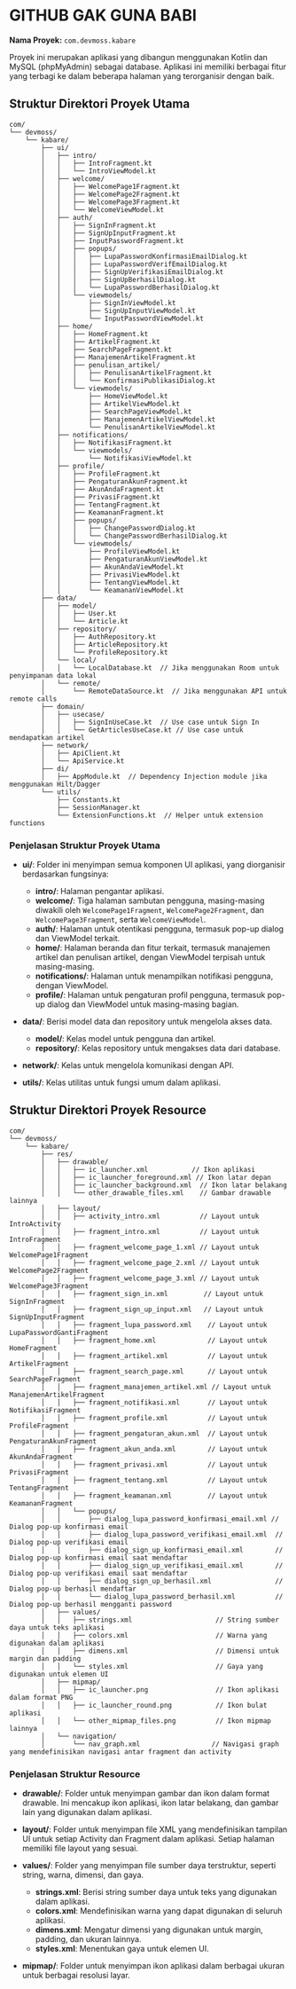 # GITHUB GAK GUNA BABI

**Nama Proyek:** `com.devmoss.kabare`

Proyek ini merupakan aplikasi yang dibangun menggunakan Kotlin dan MySQL (phpMyAdmin) sebagai database. Aplikasi ini memiliki berbagai fitur yang terbagi ke dalam beberapa halaman yang terorganisir dengan baik.

## Struktur Direktori Proyek Utama

```
com/
└── devmoss/
    └── kabare/
        ├── ui/
        │   ├── intro/
        │   │   ├── IntroFragment.kt
        │   │   └── IntroViewModel.kt
        │   ├── welcome/
        │   │   ├── WelcomePage1Fragment.kt
        │   │   ├── WelcomePage2Fragment.kt
        │   │   ├── WelcomePage3Fragment.kt
        │   │   └── WelcomeViewModel.kt
        │   ├── auth/
        │   │   ├── SignInFragment.kt
        │   │   ├── SignUpInputFragment.kt
        │   │   ├── InputPasswordFragment.kt 
        │   │   ├── popups/
        │   │   │   ├── LupaPasswordKonfirmasiEmailDialog.kt
        │   │   │   ├── LupaPasswordVerifEmailDialog.kt
        │   │   │   ├── SignUpVerifikasiEmailDialog.kt
        │   │   │   ├── SignUpBerhasilDialog.kt
        │   │   │   └── LupaPasswordBerhasilDialog.kt
        │   │   └── viewmodels/
        │   │       ├── SignInViewModel.kt
        │   │       ├── SignUpInputViewModel.kt
        │   │       └── InputPasswordViewModel.kt
        │   ├── home/
        │   │   ├── HomeFragment.kt
        │   │   ├── ArtikelFragment.kt
        │   │   ├── SearchPageFragment.kt
        │   │   ├── ManajemenArtikelFragment.kt
        │   │   ├── penulisan_artikel/
        │   │   │   ├── PenulisanArtikelFragment.kt
        │   │   │   └── KonfirmasiPublikasiDialog.kt
        │   │   └── viewmodels/
        │   │       ├── HomeViewModel.kt
        │   │       ├── ArtikelViewModel.kt
        │   │       ├── SearchPageViewModel.kt
        │   │       ├── ManajemenArtikelViewModel.kt
        │   │       └── PenulisanArtikelViewModel.kt
        │   ├── notifications/
        │   │   ├── NotifikasiFragment.kt
        │   │   └── viewmodels/
        │   │       └── NotifikasiViewModel.kt
        │   ├── profile/
        │   │   ├── ProfileFragment.kt
        │   │   ├── PengaturanAkunFragment.kt
        │   │   ├── AkunAndaFragment.kt
        │   │   ├── PrivasiFragment.kt
        │   │   ├── TentangFragment.kt
        │   │   ├── KeamananFragment.kt
        │   │   ├── popups/
        │   │   │   ├── ChangePasswordDialog.kt
        │   │   │   └── ChangePasswordBerhasilDialog.kt
        │   │   └── viewmodels/
        │   │       ├── ProfileViewModel.kt
        │   │       ├── PengaturanAkunViewModel.kt
        │   │       ├── AkunAndaViewModel.kt
        │   │       ├── PrivasiViewModel.kt
        │   │       ├── TentangViewModel.kt
        │   │       └── KeamananViewModel.kt
        ├── data/
        │   ├── model/
        │   │   ├── User.kt
        │   │   └── Article.kt
        │   ├── repository/
        │   │   ├── AuthRepository.kt
        │   │   ├── ArticleRepository.kt
        │   │   └── ProfileRepository.kt
        │   └── local/
        │   │   └── LocalDatabase.kt  // Jika menggunakan Room untuk penyimpanan data lokal
        │   └── remote/
        │       └── RemoteDataSource.kt  // Jika menggunakan API untuk remote calls
        ├── domain/
        │   ├── usecase/
        │   │   ├── SignInUseCase.kt  // Use case untuk Sign In
        │   │   └── GetArticlesUseCase.kt // Use case untuk mendapatkan artikel
        ├── network/
        │   ├── ApiClient.kt
        │   └── ApiService.kt
        ├── di/
        │   ├── AppModule.kt  // Dependency Injection module jika menggunakan Hilt/Dagger
        └── utils/
            ├── Constants.kt
            ├── SessionManager.kt
            └── ExtensionFunctions.kt  // Helper untuk extension functions
```

### Penjelasan Struktur Proyek Utama

- **ui/**: Folder ini menyimpan semua komponen UI aplikasi, yang diorganisir berdasarkan fungsinya:
  - **intro/**: Halaman pengantar aplikasi.
  - **welcome/**: Tiga halaman sambutan pengguna, masing-masing diwakili oleh `WelcomePage1Fragment`, `WelcomePage2Fragment`, dan `WelcomePage3Fragment`, serta `WelcomeViewModel`.
  - **auth/**: Halaman untuk otentikasi pengguna, termasuk pop-up dialog dan ViewModel terkait.
  - **home/**: Halaman beranda dan fitur terkait, termasuk manajemen artikel dan penulisan artikel, dengan ViewModel terpisah untuk masing-masing.
  - **notifications/**: Halaman untuk menampilkan notifikasi pengguna, dengan ViewModel.
  - **profile/**: Halaman untuk pengaturan profil pengguna, termasuk pop-up dialog dan ViewModel untuk masing-masing bagian.

- **data/**: Berisi model data dan repository untuk mengelola akses data.
  - **model/**: Kelas model untuk pengguna dan artikel.
  - **repository/**: Kelas repository untuk mengakses data dari database.

- **network/**: Kelas untuk mengelola komunikasi dengan API.

- **utils/**: Kelas utilitas untuk fungsi umum dalam aplikasi.

## Struktur Direktori Proyek Resource

```
com/
└── devmoss/
    └── kabare/
        ├── res/
        │   ├── drawable/
        │   │   ├── ic_launcher.xml           // Ikon aplikasi
        │   │   ├── ic_launcher_foreground.xml // Ikon latar depan
        │   │   ├── ic_launcher_background.xml  // Ikon latar belakang
        │   │   └── other_drawable_files.xml    // Gambar drawable lainnya
        │   ├── layout/
        │   │   ├── activity_intro.xml          // Layout untuk IntroActivity
        │   │   ├── fragment_intro.xml          // Layout untuk IntroFragment
        │   │   ├── fragment_welcome_page_1.xml // Layout untuk WelcomePage1Fragment
        │   │   ├── fragment_welcome_page_2.xml // Layout untuk WelcomePage2Fragment
        │   │   ├── fragment_welcome_page_3.xml // Layout untuk WelcomePage3Fragment
        │   │   ├── fragment_sign_in.xml         // Layout untuk SignInFragment
        │   │   ├── fragment_sign_up_input.xml   // Layout untuk SignUpInputFragment
        │   │   ├── fragment_lupa_password.xml    // Layout untuk LupaPasswordGantiFragment
        │   │   ├── fragment_home.xml             // Layout untuk HomeFragment
        │   │   ├── fragment_artikel.xml          // Layout untuk ArtikelFragment
        │   │   ├── fragment_search_page.xml      // Layout untuk SearchPageFragment
        │   │   ├── fragment_manajemen_artikel.xml // Layout untuk ManajemenArtikelFragment
        │   │   ├── fragment_notifikasi.xml       // Layout untuk NotifikasiFragment
        │   │   ├── fragment_profile.xml          // Layout untuk ProfileFragment
        │   │   ├── fragment_pengaturan_akun.xml  // Layout untuk PengaturanAkunFragment
        │   │   ├── fragment_akun_anda.xml        // Layout untuk AkunAndaFragment
        │   │   ├── fragment_privasi.xml          // Layout untuk PrivasiFragment
        │   │   ├── fragment_tentang.xml          // Layout untuk TentangFragment
        │   │   ├── fragment_keamanan.xml         // Layout untuk KeamananFragment
        │   │   └── popups/
        │   │       ├── dialog_lupa_password_konfirmasi_email.xml // Dialog pop-up konfirmasi email
        │   │       ├── dialog_lupa_password_verifikasi_email.xml  // Dialog pop-up verifikasi email
        │   │       ├── dialog_sign_up_konfirmasi_email.xml        // Dialog pop-up konfirmasi email saat mendaftar
        │   │       ├── dialog_sign_up_verifikasi_email.xml        // Dialog pop-up verifikasi email saat mendaftar
        │   │       ├── dialog_sign_up_berhasil.xml                // Dialog pop-up berhasil mendaftar
        │   │       └── dialog_lupa_password_berhasil.xml          // Dialog pop-up berhasil mengganti password
        │   ├── values/
        │   │   ├── strings.xml                     // String sumber daya untuk teks aplikasi
        │   │   ├── colors.xml                      // Warna yang digunakan dalam aplikasi
        │   │   ├── dimens.xml                      // Dimensi untuk margin dan padding
        │   │   └── styles.xml                      // Gaya yang digunakan untuk elemen UI
        │   ├── mipmap/
        │   │   ├── ic_launcher.png                 // Ikon aplikasi dalam format PNG
        │   │   ├── ic_launcher_round.png           // Ikon bulat aplikasi
        │   │   └── other_mipmap_files.png          // Ikon mipmap lainnya
        │   └── navigation/
        │       └── nav_graph.xml                  // Navigasi graph yang mendefinisikan navigasi antar fragment dan activity
```

### Penjelasan Struktur Resource

- **drawable/**: Folder untuk menyimpan gambar dan ikon dalam format drawable. Ini mencakup ikon aplikasi, ikon latar belakang, dan gambar lain yang digunakan dalam aplikasi.
  
- **layout/**: Folder untuk menyimpan file XML yang mendefinisikan tampilan UI untuk setiap Activity dan Fragment dalam aplikasi. Setiap halaman memiliki file layout yang sesuai.

- **values/**: Folder yang menyimpan file sumber daya terstruktur, seperti string, warna, dimensi, dan gaya.
  - **strings.xml**: Berisi string sumber daya untuk teks yang digunakan dalam aplikasi.
  - **colors.xml**: Mendefinisikan warna yang dapat digunakan di seluruh aplikasi.
  - **dimens.xml**: Mengatur dimensi yang digunakan untuk margin, padding, dan ukuran lainnya.
  - **styles.xml**: Menentukan gaya untuk elemen UI.

- **mipmap/**: Folder untuk menyimpan ikon aplikasi dalam berbagai ukuran untuk berbagai resolusi layar.
